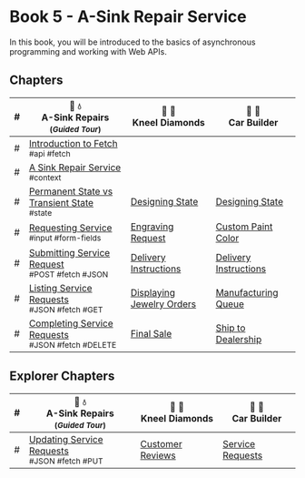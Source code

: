 # Book 5 - A-Sink Repair Service

In this book, you will be introduced to the basics of asynchronous programming and working with Web APIs.

## Chapters

| # | 🔧 💧 <br/> A-Sink Repairs <sub> <br/> (_Guided Tour_)</sub> | 💎 💍  <br/> Kneel Diamonds | 🚙 🚗 <br/> Car Builder |
|--|--|--|--|
| # | [Introduction to Fetch](./chapters/AS_FETCH_INTRO.md) <br/> <sub style="font-size:0.85rem;">#api #fetch</sub> |  |  |
| # | [A Sink Repair Service](./chapters/AS_INTRO.md) <br/> <sub style="font-size:0.85rem;">#context</sub> |  |  |
| # | [Permanent State vs Transient State](./chapters/AS_STATE_TYPES.md) <br/> <sub style="font-size:0.85rem;">#state</sub>  | [Designing State](./chapters/KD_API_STATE.md) | [Designing State](./chapters/CB_API_STATE.md) |
| # | [Requesting Service](./chapters/AS_USER_INPUT.md) <br/> <sub style="font-size:0.85rem;">#input #form-fields</sub> | [Engraving Request](./chapters/KD_USER_INPUT.md) | [Custom Paint Color](./chapters/CB_USER_INPUT.md) |
| # | [Submitting Service Request](./chapters/AS_HTTP_POST.md) <br/> <sub style="font-size:0.85rem;">#POST #fetch #JSON</sub> | [Delivery Instructions](./chapters/KD_COMPLETE_ORDER.md) | [Delivery Instructions](./chapters/CB_DELIVERY.md) |
| # | [Listing Service Requests](./chapters/AS_HTTP_GET.md) <br/> <sub style="font-size:0.85rem;">#JSON #fetch #GET</sub> | [Displaying Jewelry Orders](./chapters/KD_GETTING_NEW_STATE.md) | [Manufacturing Queue](./chapters/CB_GETTING_NEW_STATE.md) |
| # | [Completing Service Requests](./chapters/AS_HTTP_DELETE.md) <br/> <sub style="font-size:0.85rem;">#JSON #fetch #DELETE</sub> | [Final Sale](./chapters/KD_DELETE_ORDER.md) | [Ship to Dealership](./chapters/CB_DELETE_CAR.md) |

## Explorer Chapters

| # | 🔧 💧 <br/> A-Sink Repairs <sub> <br/> (_Guided Tour_)</sub> | 💎 💍  <br/> Kneel Diamonds | 🚙 🚗 <br/> Car Builder |
|--|--|--|--|
| # | [Updating Service Requests](./chapters/AS_HTTP_PUT.md) <br/> <sub style="font-size:0.85rem;">#JSON #fetch #PUT</sub> | [Customer Reviews](./chapters/KD_REVIEWS.md) | [Service Requests](./chapters/CB_SERVICE_FORM.md) |
